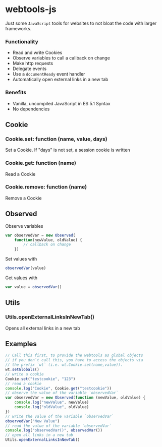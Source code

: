 # webtools-js

Just some `JavaScript` tools for websites to not bloat the code with
larger frameworks.

### Functionality

- Read and write Cookies
- Observe variables to call a callback on change
- Make http requests
- Delegate events
- Use a `documentReady` event handler
- Automatically open external links in a new tab

### Benefits

- Vanilla, uncompiled JavaScript in ES 5.1 Syntax
- No dependencies

## Cookie

### Cookie.set: function (name, value, days)
Set a Cookie. If "days" is not set, a session cookie is written

### Cookie.get: function (name)
Read a Cookie

### Cookie.remove: function (name)
Remove a Cookie

## Observed

Observe variables

```js
var observedVar = new Observed(
    function(newValue, oldValue) { 
        // callback on change 
    })
```

Set values with
```js
observedVar(value)
```

Get values with
```js
var value = observedVar()
```

## Utils

### Utils.openExternalLinksInNewTab()
Opens all external links in a new tab

## Examples
```js
// Call this first, to provide the webtools as global objects
// if you don`t call this, you have to access the objects via 
// the prefix `wt` (i.e. wt.Cookie.set(name,value)). 
wt.setGlobals()
// write a cookie
Cookie.set("testcookie", "123")
// read a cookie
console.log("Cookie", Cookie.get("testcookie"))
// observe the value of the variable `observedVar`
var observedVar = new Observed(function (newValue, oldValue) {
    console.log("newValue", newValue)
    console.log("oldValue", oldValue)
})
// write the value of the variable `observedVar`
observedVar("New Value")
// read the value of the variable `observedVar`
console.log("observedVar()", observedVar())
// open all links in a new tab
Utils.openExternalLinksInNewTab()
```